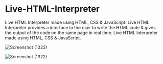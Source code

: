 # Live-HTML-Interpreter
Live HTML Interpreter made using HTML, CSS &amp; JavaScript. 
Live HTML Interpreter provides a interface to the user to write the HTML code &amp; gives the output of the code on the same page in real time.
Live HTML Interpreter made using HTML, CSS & JavaScript.

![Screenshot (1323)](https://user-images.githubusercontent.com/109027067/210692430-a4cbdab9-4f99-41b1-8436-f81a971bb6cf.png)

![Screenshot (1322)](https://user-images.githubusercontent.com/109027067/210692658-ad2d8b58-53a2-4903-a9fa-1143aa717f22.png)
